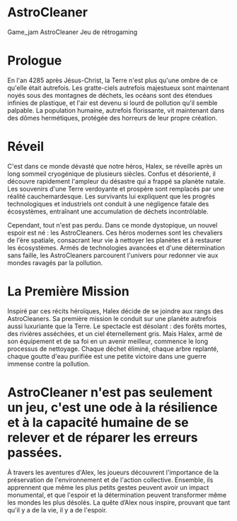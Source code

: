 # AstroCleaner
Game_jam AstroCleaner
Jeu de rétrogaming 

# Prologue
En l'an 4285 après Jésus-Christ, la Terre n'est plus qu'une ombre de ce qu'elle était autrefois. Les gratte-ciels autrefois majestueux sont maintenant noyés sous des montagnes de déchets, les océans sont des étendues infinies de plastique, et l'air est devenu si lourd de pollution qu'il semble palpable. La population humaine, autrefois florissante, vit maintenant dans des dômes hermétiques, protégée des horreurs de leur propre création.

# Réveil
C'est dans ce monde dévasté que notre héros, Halex, se réveille après un long sommeil cryogénique de plusieurs siècles. Confus et désorienté, il découvre rapidement l'ampleur du désastre qui a frappé sa planète natale. Les souvenirs d'une Terre verdoyante et prospère sont remplacés par une réalité cauchemardesque. Les survivants lui expliquent que les progrès technologiques et industriels ont conduit à une négligence fatale des écosystèmes, entraînant une accumulation de déchets incontrôlable.

Cependant, tout n'est pas perdu. Dans ce monde dystopique, un nouvel espoir est né : les AstroCleaners. Ces héros modernes sont les chevaliers de l'ère spatiale, consacrant leur vie à nettoyer les planètes et à restaurer les écosystèmes. Armés de technologies avancées et d'une détermination sans faille, les AstroCleaners parcourent l'univers pour redonner vie aux mondes ravagés par la pollution.

# La Première Mission
Inspiré par ces récits héroïques, Halex décide de se joindre aux rangs des AstroCleaners. Sa première mission  le conduit sur une planète autrefois aussi luxuriante que la Terre. Le spectacle est désolant : des forêts mortes, des rivières asséchées, et un ciel éternellement gris. Mais Halex, armé de son équipement et de sa foi en un avenir meilleur, commence le long processus de nettoyage.
Chaque déchet éliminé, chaque arbre replanté, chaque goutte d'eau purifiée est une petite victoire dans une guerre immense contre la pollution.


# AstroCleaner n'est pas seulement un jeu, c'est une ode à la résilience et à la capacité humaine de se relever et de réparer les erreurs passées.
À travers les aventures d'Alex, les joueurs découvrent l'importance de la préservation de l'environnement et de l'action collective.
Ensemble, ils apprennent que même les plus petits gestes peuvent avoir un impact monumental, et que l'espoir et la détermination peuvent transformer même les mondes les plus désolés.
La quête d’Alex nous inspire, prouvant que tant qu'il y a de la vie, il y a de l'espoir.

